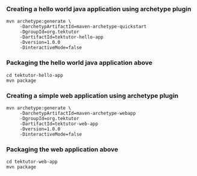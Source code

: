 ### Creating a hello world java application using archetype plugin
```
mvn archetype:generate \
     -DarchetypArtifactId=maven-archetype-quickstart 
     -DgroupId=org.tektutor 
     -DartifactId=tektutor-hello-app 
     -Dversion=1.0.0 
     -DinteractiveMode=false
```

### Packaging the hello world java application above
```
cd tektutor-hello-app
mvn package
```

### Creating a simple web application using archetype plugin
```world java 
mvn archetype:generate \
     -DarchetypArtifactId=maven-archetype-webapp 
     -DgroupId=org.tektutor 
     -DartifactId=tektutor-web-app 
     -Dversion=1.0.0 
     -DinteractiveMode=false
```

### Packaging the web application above
```
cd tektutor-web-app
mvn package
```
